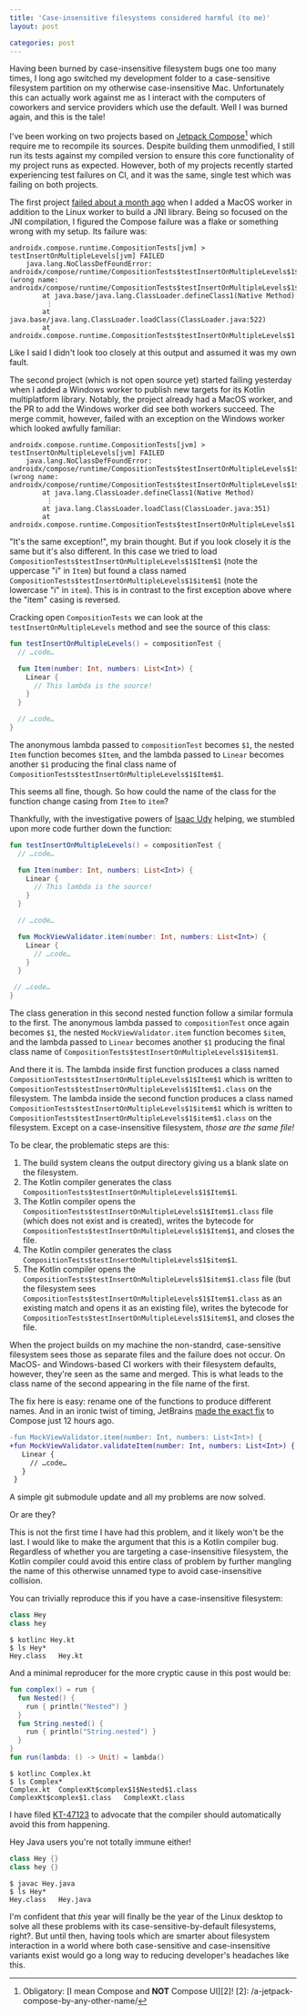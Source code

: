 ```yaml
---
title: 'Case-insensitive filesystems considered harmful (to me)'
layout: post

categories: post
---
```


Having been burned by case-insensitive filesystem bugs one too many times, I long ago switched my development folder to a case-sensitive filesystem partition on my otherwise case-insensitive Mac. Unfortunately this can actually work against me as I interact with the computers of coworkers and service providers which use the default. Well I was burned again, and this is the tale!

I've been working on two projects based on [Jetpack Compose][1][^1] which require me to recompile its sources. Despite building them unmodified, I still run its tests against my compiled version to ensure this core functionality of my project runs as expected. However, both of my projects recently started experiencing test failures on CI, and it was the same, single test which was failing on both projects. 

 [1]: https://developer.android.com/jetpack/compose
 [^1]: Obligatory: [I mean Compose and **NOT** Compose UI][2]!
 [2]: /a-jetpack-compose-by-any-other-name/

The first project [failed about a month ago][3] when I added a MacOS worker in addition to the Linux worker to build a JNI library. Being so focused on the JNI compilation, I figured the Compose failure was a flake or something wrong with my setup. Its failure was:
```
androidx.compose.runtime.CompositionTests[jvm] > testInsertOnMultipleLevels[jvm] FAILED
    java.lang.NoClassDefFoundError: androidx/compose/runtime/CompositionTests$testInsertOnMultipleLevels$1$item$1 (wrong name: androidx/compose/runtime/CompositionTests$testInsertOnMultipleLevels$1$Item$1)
        at java.base/java.lang.ClassLoader.defineClass1(Native Method)
         ⋮
        at java.base/java.lang.ClassLoader.loadClass(ClassLoader.java:522)
        at androidx.compose.runtime.CompositionTests$testInsertOnMultipleLevels$1.invokeSuspend$Item(CompositionTests.kt:2055)
```
Like I said I didn't look too closely at this output and assumed it was my own fault.

[3]: https://github.com/JakeWharton/mosaic/runs/2547311635

The second project (which is not open source yet) started failing yesterday when I added a Windows worker to publish new targets for its Kotlin multiplatform library. Notably, the project already had a MacOS worker, and the PR to add the Windows worker did see both workers succeed. The merge commit, however, failed with an exception on the Windows worker which looked awfully familiar:
```
androidx.compose.runtime.CompositionTests[jvm] > testInsertOnMultipleLevels[jvm] FAILED
    java.lang.NoClassDefFoundError: androidx/compose/runtime/CompositionTests$testInsertOnMultipleLevels$1$Item$1 (wrong name: androidx/compose/runtime/CompositionTests$testInsertOnMultipleLevels$1$item$1)
        at java.lang.ClassLoader.defineClass1(Native Method)
         ⋮
        at java.lang.ClassLoader.loadClass(ClassLoader.java:351)
        at androidx.compose.runtime.CompositionTests$testInsertOnMultipleLevels$1.invokeSuspend$Item(CompositionTests.kt:2055)
```
"It's the same exception!", my brain thought. But if you look closely it _is_ the same but it's also different. In this case we tried to load `CompositionTests$testInsertOnMultipleLevels$1$Item$1` (note the uppercase "i" in `Item`) but found a class named `CompositionTests$testInsertOnMultipleLevels$1$item$1` (note the lowercase "i" in `item`). This is in contrast to the first exception above where the "item" casing is reversed.

Cracking open `CompositionTests` we can look at the `testInsertOnMultipleLevels` method and see the source of this class:
```kotlin
fun testInsertOnMultipleLevels() = compositionTest {
  // …code…

  fun Item(number: Int, numbers: List<Int>) {
    Linear {
      // This lambda is the source!
    }
  }

  // …code…
}
```

The anonymous lambda passed to `compositionTest` becomes `$1`, the nested `Item` function becomes `$Item`, and the lambda passed to `Linear` becomes another `$1` producing the final class name of `CompositionTests$testInsertOnMultipleLevels$1$Item$1`.

This seems all fine, though. So how could the name of the class for the function change casing from `Item` to `item`?

Thankfully, with the investigative powers of [Isaac Udy](https://medium.com/@isaac.udy_90859) helping, we stumbled upon more code further down the function:

```kotlin
fun testInsertOnMultipleLevels() = compositionTest {
  // …code…

  fun Item(number: Int, numbers: List<Int>) {
    Linear {
      // This lambda is the source!
    }
  }

  // …code…

  fun MockViewValidator.item(number: Int, numbers: List<Int>) {
    Linear {
      // …code…
    }
  }

 // …code…
}
```

The class generation in this second nested function follow a similar formula to the first. The anonymous lambda passed to `compositionTest` once again becomes `$1`, the nested `MockViewValidator.item` function becomes `$item`, and the lambda passed to `Linear` becomes another `$1` producing the final class name of `CompositionTests$testInsertOnMultipleLevels$1$item$1`.

And there it is. The lambda inside first function produces a class named `CompositionTests$testInsertOnMultipleLevels$1$Item$1` which is written to `CompositionTests$testInsertOnMultipleLevels$1$Item$1.class` on the filesystem. The lambda inside the second function produces a class named `CompositionTests$testInsertOnMultipleLevels$1$item$1` which is written to `CompositionTests$testInsertOnMultipleLevels$1$item$1.class` on the filesystem. Except on a case-insensitive filesystem, _those are the same file!_

To be clear, the problematic steps are this:
 1. The build system cleans the output directory giving us a blank slate on the filesystem.
 2. The Kotlin compiler generates the class `CompositionTests$testInsertOnMultipleLevels$1$Item$1`.
 3. The Kotlin compiler opens the `CompositionTests$testInsertOnMultipleLevels$1$Item$1.class` file (which does not exist and is created), writes the bytecode for `CompositionTests$testInsertOnMultipleLevels$1$Item$1`, and closes the file.
 4. The Kotlin compiler generates the class `CompositionTests$testInsertOnMultipleLevels$1$item$1`.
 5. The Kotlin compiler opens the `CompositionTests$testInsertOnMultipleLevels$1$item$1.class` file (but the filesystem sees `CompositionTests$testInsertOnMultipleLevels$1$Item$1.class` as an existing match and opens it as an existing file), writes the bytecode for `CompositionTests$testInsertOnMultipleLevels$1$item$1`, and closes the file.

When the project builds on my machine the non-standrd, case-sensitive filesystem sees those as separate files and the failure does not occur. On MacOS- and Windows-based CI workers with their filesystem defaults, however, they're seen as the same and merged. This is what leads to the class name of the second appearing in the file name of the first.

The fix here is easy: rename one of the functions to produce different names. And in an ironic twist of timing, JetBrains [made the exact fix][4] to Compose just 12 hours ago.

```diff
-fun MockViewValidator.item(number: Int, numbers: List<Int>) {
+fun MockViewValidator.validateItem(number: Int, numbers: List<Int>) {
   Linear {
     // …code…
   }
 }
```

A simple git submodule update and all my problems are now solved.

 [4]: https://android.googlesource.com/platform/frameworks/support/+/f705520d29e250a762c7c8ba354715e3def6fcde%5E!/

Or are they?

This is not the first time I have had this problem, and it likely won't be the last. I would like to make the argument that this is a Kotlin compiler bug. Regardless of whether you are targeting a case-insensitive filesystem, the Kotlin compiler could avoid this entire class of problem by further mangling the name of this otherwise unnamed type to avoid case-insensitive collision.

You can trivially reproduce this if you have a case-insensitive filesystem:
```kotlin
class Hey
class hey
```
```
$ kotlinc Hey.kt
$ ls Hey*
Hey.class	Hey.kt
```

And a minimal reproducer for the more cryptic cause in this post would be:
```kotlin
fun complex() = run {
  fun Nested() {
    run { println("Nested") }
  }
  fun String.nested() {
    run { println("String.nested") }
  }
}
fun run(lambda: () -> Unit) = lambda()
```
```
$ kotlinc Complex.kt
$ ls Complex*
Complex.kt	ComplexKt$complex$1$Nested$1.class	ComplexKt$complex$1.class	ComplexKt.class
```

I have filed [KT-47123](https://youtrack.jetbrains.com/issue/KT-47123) to advocate that the compiler should automatically avoid this from happening.

Hey Java users you're not totally immune either!

```java
class Hey {}
class hey {}
```
```
$ javac Hey.java
$ ls Hey*
Hey.class	Hey.java
```

I'm confident that _this_ year will finally be the year of the Linux desktop to solve all these problems with its case-sensitive-by-default filesystems, right?. But until then, having tools which are smarter about filesystem interaction in a world where both case-sensitive and case-insensitive variants exist would go a long way to reducing developer's headaches like this.
